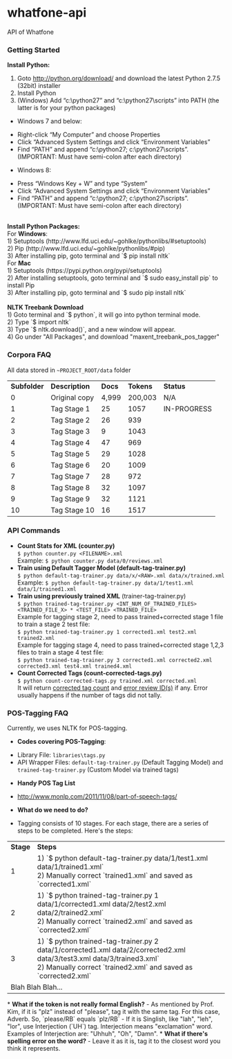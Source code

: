 whatfone-api
============

API of Whatfone

### Getting Started

<b>Install Python:</b><br>
1) Goto http://python.org/download/ and download the latest Python 2.7.5 (32bit) installer<br>
2) Install Python<br>
3) (Windows) Add “c:\python27” and “c:\python27\scripts” into PATH (the latter is for your python packages)
* Windows 7 and below:
 - Right-click “My Computer” and choose Properties
 - Click “Advanced System Settings and click “Environment Variables”
 - Find “PATH” and append “c:\python27; c:\python27\scripts”. (IMPORTANT: Must have semi-colon after each directory)
* Windows 8:
 - Press “Windows Key + W” and type “System”
 - Click “Advanced System Settings and click “Environment Variables”
 - Find “PATH” and append “c:\python27; c:\python27\scripts”. (IMPORTANT: Must have semi-colon after each directory)

<br>
<b>Install Python Packages:</b><br>
For <b>Windows</b>:<br>
1) Setuptools (http://www.lfd.uci.edu/~gohlke/pythonlibs/#setuptools)<br>
2) Pip (http://www.lfd.uci.edu/~gohlke/pythonlibs/#pip)<br>
3) After installing pip, goto terminal and `$ pip install nltk`<br>
For <b>Mac</b><br>
1) Setuptools (https://pypi.python.org/pypi/setuptools)<br>
2) After installing setuptools, goto terminal and `$ sudo easy_install pip` to install Pip<br>
3) After installing pip, goto terminal and `$ sudo pip install nltk`<br>

<br>
<b>NLTK Treebank Download</b><br>
1) Goto terminal and `$ python`, it will go into python terminal mode.<br>
2) Type `$ import nltk`<br>
3) Type `$ nltk.download()`, and a new window will appear.<br>
4) Go under "All Packages", and download "maxent_treebank_pos_tagger"<br>

### Corpora FAQ
All data stored in `~PROJECT_ROOT/data` folder
<table>
  <tr>
    <td><b>Subfolder</b></td>
    <td><b>Description</b></td>
    <td><b>Docs</b></td>
    <td><b>Tokens</b></td>
    <td><b>Status</b></td>
  </tr>
  <tr>
    <td>0</td>
    <td>Original copy</td>
    <td>4,999</td>
    <td>200,003</td>
    <td>N/A</td>
  </tr>
  <tr>
    <td>1</td>
    <td>Tag Stage 1</td>
    <td>25</td>
    <td>1057</td>
    <td>IN-PROGRESS</td>
  </tr>
  <tr>
    <td>2</td>
    <td>Tag Stage 2</td>
    <td>26</td>
    <td>939</td>
    <td></td>
  </tr>
  <tr>
    <td>3</td>
    <td>Tag Stage 3</td>
    <td>9</td>
    <td>1043</td>
    <td></td>
  </tr>
  <tr>
    <td>4</td>
    <td>Tag Stage 4</td>
    <td>47</td>
    <td>969</td>
    <td></td>
  </tr>
  <tr>
    <td>5</td>
    <td>Tag Stage 5</td>
    <td>29</td>
    <td>1028</td>
    <td></td>
  </tr>
  <tr>
    <td>6</td>
    <td>Tag Stage 6</td>
    <td>20</td>
    <td>1009</td>
    <td></td>
  </tr>
  <tr>
    <td>7</td>
    <td>Tag Stage 7</td>
    <td>28</td>
    <td>972</td>
    <td></td>
  </tr>
  <tr>
    <td>8</td>
    <td>Tag Stage 8</td>
    <td>32</td>
    <td>1097</td>
    <td></td>
  </tr>
  <tr>
    <td>9</td>
    <td>Tag Stage 9</td>
    <td>32</td>
    <td>1121</td>
    <td></td>
  </tr>
  <tr>
    <td>10</td>
    <td>Tag Stage 10</td>
    <td>16</td>
    <td>1517</td>
    <td></td>
  </tr>
</table>

### API Commands

* <b>Count Stats for XML (counter.py)</b><br>
`$ python counter.py <FILENAME>.xml`<br>
Example: `$ python counter.py data/0/reviews.xml`<br>
* <b>Train using Default Tagger Model (default-tag-trainer.py)</b><br>
`$ python default-tag-trainer.py data/x/<RAW>.xml data/x/trained.xml`<br>
Example: `$ python default-tag-trainer.py data/1/test1.xml data/1/trained1.xml`<br>
* <b>Train using previously trained XML</b> (trainer-tag-trainer.py)<br>
`$ python trained-tag-trainer.py <INT_NUM_OF_TRAINED_FILES> <TRAINED_FILE_X> * <TEST_FILE> <TRAINED_FILE>`<br>
Example for tagging stage 2, need to pass trained+corrected stage 1 file to train a stage 2 test file:<br>
`$ python trained-tag-trainer.py 1 corrected1.xml test2.xml trained2.xml`<br>
Example for tagging stage 4, need to pass trained+corrected stage 1,2,3 files to train a stage 4 test file:<br>
`$ python trained-tag-trainer.py 3 corrected1.xml corrected2.xml corrected3.xml test4.xml trained4.xml`<br>
* <b>Count Corrected Tags (count-corrected-tags.py)</b><br>
`$ python count-corrected-tags.py trained.xml corrected.xml`<br>
It will return <u>corrected tag count</u> and <u>error review ID(s)</u> if any. Error usually happens if the number of tags did not tally. 

### POS-Tagging FAQ
Currently, we uses NLTK for POS-tagging. 
* <b>Codes covering POS-Tagging</b>:
 - Library File: `libraries\tags.py`
 - API Wrapper Files: `default-tag-trainer.py` (Default Tagging Model) and `trained-tag-trainer.py` (Custom Model via trained tags)
* <b>Handy POS Tag List</b>
 - http://www.monlp.com/2011/11/08/part-of-speech-tags/
* <b>What do we need to do?</b>
 - Tagging consists of 10 stages. For each stage, there are a series of steps to be completed. Here's the steps:
 <table>
   <tr>
      <td><b>Stage</b></td>
      <td><b>Steps</b></td>
   </tr>
   <tr>
      <td>1</td>
      <td>
        1) `$ python default-tag-trainer.py data/1/test1.xml data/1/trained1.xml`<br>
        2) Manually correct `trained1.xml` and saved as `corrected1.xml`<br>
      </td>
   </tr>
   <tr>
      <td>2</td>
      <td>
        1) `$ python trained-tag-trainer.py 1 data/1/corrected1.xml data/2/test2.xml data/2/trained2.xml`<br>
        2) Manually correct `trained2.xml` and saved as `corrected2.xml`<br>
      </td>
   </tr>
   <tr>
      <td>3</td>
      <td>
        1) `$ python trained-tag-trainer.py 2 data/1/corrected1.xml data/2/corrected2.xml data/3/test3.xml data/3/trained3.xml`<br>
        2) Manually correct `trained2.xml` and saved as `corrected2.xml`<br>
      </td>
   </tr>
   <tr>
      <td colspan="2">Blah Blah Blah...</td>
   </tr>
 </table>
* <b>What if the token is not really formal English?</b>
 - As mentioned by Prof. Kim, if it is "plz" instead of "please", tag it with the same tag. For this case, Adverb. So, `please/RB` equals `plz/RB`
 - If it is Singlish, like "lah", "leh", "lor", use Interjection (`UH`) tag. Interjection means "exclamation" word. Examples of Interjection are: "Uhhuh", "Oh", "Damn".
* <b>What if there's spelling error on the word?</b>
 - Leave it as it is, tag it to the closest word you think it represents.
